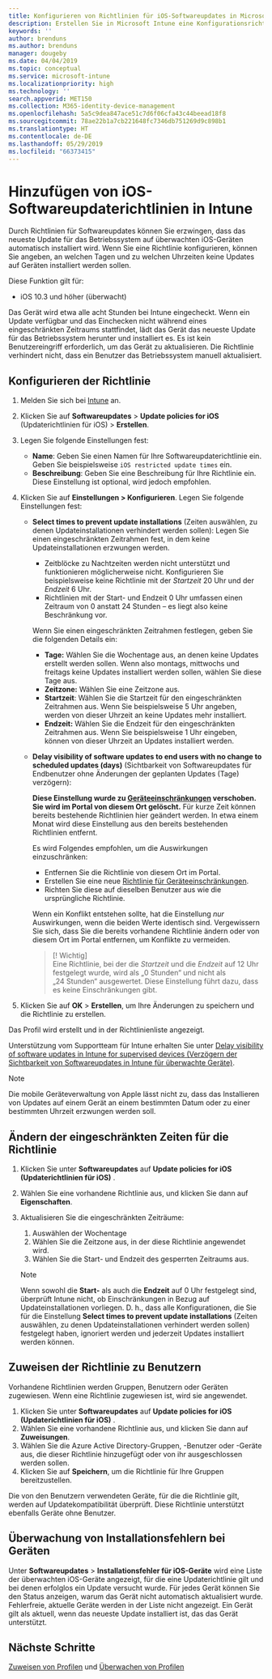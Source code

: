 ```yaml
---
title: Konfigurieren von Richtlinien für iOS-Softwareupdates in Microsoft Intune – Azure | Microsoft-Dokumentation
description: Erstellen Sie in Microsoft Intune eine Konfigurationsrichtlinie, oder fügen Sie eine hinzu, um einzuschränken, wann Softwareupdates auf iOS-Geräten, die von Intune verwaltet oder überwacht werden, automatisch installiert werden. Sie können auswählen, an welchem Datum und zu welcher Uhrzeit Updates nicht installiert werden sollen. Sie können diese Richtlinie ebenfalls Gruppen, Benutzern oder Geräten zuweisen oder Überprüfungen auf Installationsfehler durchführen.
keywords: ''
author: brenduns
ms.author: brenduns
manager: dougeby
ms.date: 04/04/2019
ms.topic: conceptual
ms.service: microsoft-intune
ms.localizationpriority: high
ms.technology: ''
search.appverid: MET150
ms.collection: M365-identity-device-management
ms.openlocfilehash: 5a5c9dea847ace51c7d6f06cfa43c44beead18f8
ms.sourcegitcommit: 78ae22b1a7cb221648fc7346db751269d9c898b1
ms.translationtype: HT
ms.contentlocale: de-DE
ms.lasthandoff: 05/29/2019
ms.locfileid: "66373415"
---
```

# <a name="add-ios-software-update-policies-in-intune"></a>Hinzufügen von iOS-Softwareupdaterichtlinien in Intune

Durch Richtlinien für Softwareupdates können Sie erzwingen, dass das neueste Update für das Betriebssystem auf überwachten iOS-Geräten automatisch installiert wird. Wenn Sie eine Richtlinie konfigurieren, können Sie angeben, an welchen Tagen und zu welchen Uhrzeiten keine Updates auf Geräten installiert werden sollen. 

Diese Funktion gilt für:

- iOS 10.3 und höher (überwacht)

Das Gerät wird etwa alle acht Stunden bei Intune eingecheckt. Wenn ein Update verfügbar und das Einchecken nicht während eines eingeschränkten Zeitraums stattfindet, lädt das Gerät das neueste Update für das Betriebssystem herunter und installiert es. Es ist kein Benutzereingriff erforderlich, um das Gerät zu aktualisieren. Die Richtlinie verhindert nicht, dass ein Benutzer das Betriebssystem manuell aktualisiert.

## <a name="configure-the-policy"></a>Konfigurieren der Richtlinie

1. Melden Sie sich bei [Intune](https://go.microsoft.com/fwlink/?linkid=2090973) an.
2. Klicken Sie auf **Softwareupdates** > **Update policies for iOS** (Updaterichtlinien für iOS)  > **Erstellen**.
3. Legen Sie folgende Einstellungen fest:

    - **Name**: Geben Sie einen Namen für Ihre Softwareupdaterichtlinie ein. Geben Sie beispielsweise `iOS restricted update times` ein.
    - **Beschreibung**: Geben Sie eine Beschreibung für Ihre Richtlinie ein. Diese Einstellung ist optional, wird jedoch empfohlen.

4. Klicken Sie auf **Einstellungen > Konfigurieren**. Legen Sie folgende Einstellungen fest:

    - **Select times to prevent update installations** (Zeiten auswählen, zu denen Updateinstallationen verhindert werden sollen): Legen Sie einen eingeschränkten Zeitrahmen fest, in dem keine Updateinstallationen erzwungen werden. 
      - Zeitblöcke zu Nachtzeiten werden nicht unterstützt und funktionieren möglicherweise nicht. Konfigurieren Sie beispielsweise keine Richtlinie mit der *Startzeit* 20 Uhr und der *Endzeit* 6 Uhr.
      - Richtlinien mit der Start- und Endzeit 0 Uhr umfassen einen Zeitraum von 0 anstatt 24 Stunden – es liegt also keine Beschränkung vor.

      Wenn Sie einen eingeschränkten Zeitrahmen festlegen, geben Sie die folgenden Details ein:

      - **Tage:** Wählen Sie die Wochentage aus, an denen keine Updates erstellt werden sollen. Wenn also montags, mittwochs und freitags keine Updates installiert werden sollen, wählen Sie diese Tage aus.
      - **Zeitzone:** Wählen Sie eine Zeitzone aus.
      - **Startzeit**: Wählen Sie die Startzeit für den eingeschränkten Zeitrahmen aus. Wenn Sie beispielsweise 5 Uhr angeben, werden von dieser Uhrzeit an keine Updates mehr installiert.
      - **Endzeit:** Wählen Sie die Endzeit für den eingeschränkten Zeitrahmen aus. Wenn Sie beispielsweise 1 Uhr eingeben, können von dieser Uhrzeit an Updates installiert werden.

    - **Delay visibility of software updates to end users with no change to scheduled updates (days)** (Sichtbarkeit von Softwareupdates für Endbenutzer ohne Änderungen der geplanten Updates (Tage) verzögern): 

      **Diese Einstellung wurde zu [Geräteeinschränkungen](device-restrictions-ios.md#general) verschoben. Sie wird im Portal von diesem Ort gelöscht.** Für kurze Zeit können bereits bestehende Richtlinien hier geändert werden. In etwa einem Monat wird diese Einstellung aus den bereits bestehenden Richtlinien entfernt.

      Es wird Folgendes empfohlen, um die Auswirkungen einzuschränken:
        - Entfernen Sie die Richtlinie von diesem Ort im Portal.
        - Erstellen Sie eine neue [Richtlinie für Geräteeinschränkungen](device-restrictions-ios.md#general).
        - Richten Sie diese auf dieselben Benutzer aus wie die ursprüngliche Richtlinie.

      Wenn ein Konflikt entstehen sollte, hat die Einstellung *nur* Auswirkungen, wenn die beiden Werte identisch sind. Vergewissern Sie sich, dass Sie die bereits vorhandene Richtlinie ändern oder von diesem Ort im Portal entfernen, um Konflikte zu vermeiden.
      > [! Wichtig]  
      > Eine Richtlinie, bei der die *Startzeit* und die *Endzeit* auf 12 Uhr festgelegt wurde, wird als „0 Stunden“ und nicht als „24 Stunden“ ausgewertet. Diese Einstellung führt dazu, dass es keine Einschränkungen gibt.  

5. Klicken Sie auf **OK** > **Erstellen**, um Ihre Änderungen zu speichern und die Richtlinie zu erstellen.

Das Profil wird erstellt und in der Richtlinienliste angezeigt.

Unterstützung vom Supportteam für Intune erhalten Sie unter [Delay visibility of software updates in Intune for supervised devices (Verzögern der Sichtbarkeit von Softwareupdates in Intune für überwachte Geräte)](https://techcommunity.microsoft.com/t5/Intune-Customer-Success/Delaying-visibility-of-software-updates-in-Intune-for-supervised/ba-p/345753).

> [!NOTE]
> Die mobile Geräteverwaltung von Apple lässt nicht zu, dass das Installieren von Updates auf einem Gerät an einem bestimmten Datum oder zu einer bestimmten Uhrzeit erzwungen werden soll.

## <a name="change-the-restricted-times-for-the-policy"></a>Ändern der eingeschränkten Zeiten für die Richtlinie

1. Klicken Sie unter **Softwareupdates** auf **Update policies for iOS (Updaterichtlinien für iOS)** .
2. Wählen Sie eine vorhandene Richtlinie aus, und klicken Sie dann auf **Eigenschaften**.
3. Aktualisieren Sie die eingeschränkten Zeiträume:

    1. Auswählen der Wochentage
    2. Wählen Sie die Zeitzone aus, in der diese Richtlinie angewendet wird.
    3. Wählen Sie die Start- und Endzeit des gesperrten Zeitraums aus.

    > [!NOTE]
    > Wenn sowohl die **Start-** als auch die **Endzeit** auf 0 Uhr festgelegt sind, überprüft Intune nicht, ob Einschränkungen in Bezug auf Updateinstallationen vorliegen. D. h., dass alle Konfigurationen, die Sie für die Einstellung **Select times to prevent update installations** (Zeiten auswählen, zu denen Updateinstallationen verhindert werden sollen) festgelegt haben, ignoriert werden und jederzeit Updates installiert werden können.  

## <a name="assign-the-policy-to-users"></a>Zuweisen der Richtlinie zu Benutzern

Vorhandene Richtlinien werden Gruppen, Benutzern oder Geräten zugewiesen. Wenn eine Richtlinie zugewiesen ist, wird sie angewendet.

1. Klicken Sie unter **Softwareupdates** auf **Update policies for iOS (Updaterichtlinien für iOS)** .
2. Wählen Sie eine vorhandene Richtlinie aus, und klicken Sie dann auf **Zuweisungen**. 
3. Wählen Sie die Azure Active Directory-Gruppen, -Benutzer oder -Geräte aus, die dieser Richtlinie hinzugefügt oder von ihr ausgeschlossen werden sollen.
4. Klicken Sie auf **Speichern**, um die Richtlinie für Ihre Gruppen bereitzustellen.

Die von den Benutzern verwendeten Geräte, für die die Richtlinie gilt, werden auf Updatekompatibilität überprüft. Diese Richtlinie unterstützt ebenfalls Geräte ohne Benutzer.

## <a name="monitor-device-installation-failures"></a>Überwachung von Installationsfehlern bei Geräten
<!-- 1352223 -->
Unter **Softwareupdates** > **Installationsfehler für iOS-Geräte** wird eine Liste der überwachten iOS-Geräte angezeigt, für die eine Updaterichtlinie gilt und bei denen erfolglos ein Update versucht wurde. Für jedes Gerät können Sie den Status anzeigen, warum das Gerät nicht automatisch aktualisiert wurde. Fehlerfreie, aktuelle Geräte werden in der Liste nicht angezeigt. Ein Gerät gilt als aktuell, wenn das neueste Update installiert ist, das das Gerät unterstützt.

## <a name="next-steps"></a>Nächste Schritte

[Zuweisen von Profilen](device-profile-assign.md) und [Überwachen von Profilen](device-profile-monitor.md)
